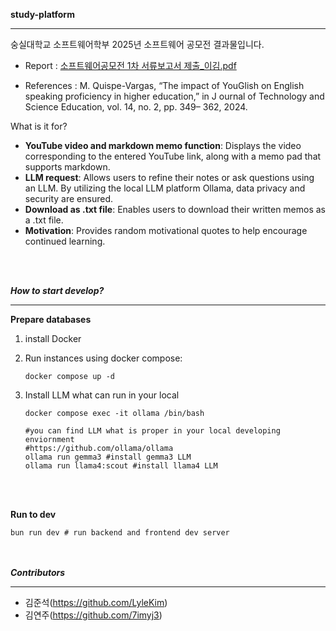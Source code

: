 **study-platform**

---

숭실대학교 소프트웨어학부 2025년 소프트웨어 공모전 결과물입니다.

- Report : [소프트웨어공모전 1차 서류보고서 제출_이김.pdf](https://github.com/user-attachments/files/21250766/1._.pdf)

- References : M. Quispe-Vargas, “The impact of YouGlish on English
speaking proficiency in higher education,” in J ournal of
Technology and Science Education, vol. 14, no. 2, pp. 349–
362, 2024.

What is it for?

- **YouTube video and markdown memo function**: Displays the video corresponding to the entered YouTube link, along with a memo pad that supports markdown.
- **LLM request**: Allows users to refine their notes or ask questions using an LLM. By utilizing the local LLM platform Ollama, data privacy and security are ensured.
- **Download as .txt file**: Enables users to download their written memos as a .txt file.
- **Motivation**: Provides random motivational quotes to help encourage continued learning.


<br><br>

***How to start develop?***

---

**Prepare databases**

1. install Docker
2. Run instances using docker compose:
    
    ```
    docker compose up -d
    ```
    
3. Install LLM what can run in your local
    
    ```
    docker compose exec -it ollama /bin/bash
    
    #you can find LLM what is proper in your local developing enviornment
    #https://github.com/ollama/ollama
    ollama run gemma3 #install gemma3 LLM
    ollama run llama4:scout #install llama4 LLM
    ```

<br><br>

**Run to dev**

```
bun run dev # run backend and frontend dev server
```

<br><br>
***Contributors***

---

- 김준석(https://github.com/LyleKim)
- 김연주(https://github.com/7imyj3)
